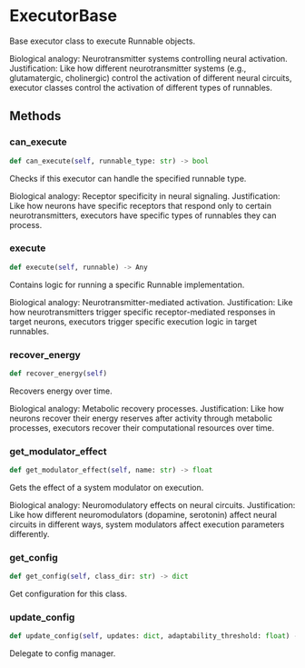 # ExecutorBase

Base executor class to execute Runnable objects.

Biological analogy: Neurotransmitter systems controlling neural activation.
Justification: Like how different neurotransmitter systems (e.g., glutamatergic,
cholinergic) control the activation of different neural circuits, executor
classes control the activation of different types of runnables.

## Methods

### can_execute

```python
def can_execute(self, runnable_type: str) -> bool
```

Checks if this executor can handle the specified runnable type.

Biological analogy: Receptor specificity in neural signaling.
Justification: Like how neurons have specific receptors that respond
only to certain neurotransmitters, executors have specific types of
runnables they can process.

### execute

```python
def execute(self, runnable) -> Any
```

Contains logic for running a specific Runnable implementation.

Biological analogy: Neurotransmitter-mediated activation.
Justification: Like how neurotransmitters trigger specific receptor-mediated
responses in target neurons, executors trigger specific execution logic in
target runnables.

### recover_energy

```python
def recover_energy(self)
```

Recovers energy over time.

Biological analogy: Metabolic recovery processes.
Justification: Like how neurons recover their energy reserves after
activity through metabolic processes, executors recover their
computational resources over time.

### get_modulator_effect

```python
def get_modulator_effect(self, name: str) -> float
```

Gets the effect of a system modulator on execution.

Biological analogy: Neuromodulatory effects on neural circuits.
Justification: Like how different neuromodulators (dopamine, serotonin)
affect neural circuits in different ways, system modulators affect
execution parameters differently.

### get_config

```python
def get_config(self, class_dir: str) -> dict
```

Get configuration for this class.

### update_config

```python
def update_config(self, updates: dict, adaptability_threshold: float) -> bool
```

Delegate to config manager.


